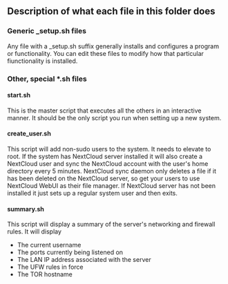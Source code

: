 ## Description of what each file in this folder does
### Generic _setup.sh files
Any file with a _setup.sh suffix generally installs and configures a program or functionality. You can edit these files to modify how that particular fiunctionality is installed.

### Other, special *.sh files
#### start.sh
This is the master script that executes all the others in an interactive manner. It should be the only script you run when setting up a new system.

#### create_user.sh
This script will add non-sudo users to the system. 
It needs to elevate to root.
If the system has NextCloud server installed it will also create a NextCloud user and sync the NextCloud account with the user's home directory every 5 minutes. 
NextCloud sync daemon only deletes a file if it has been deleted on the NextCloud server, so get your users to use NextCloud WebUI as their file manager.
If NextCloud server has not been installed it just sets up a regular system user and then exits.

#### summary.sh
This script will display a summary of the server's networking and firewall rules.
It will display
- The current username
- The ports currently being listened on
- The LAN IP address associated with the server
- The UFW rules in force
- The TOR hostname
